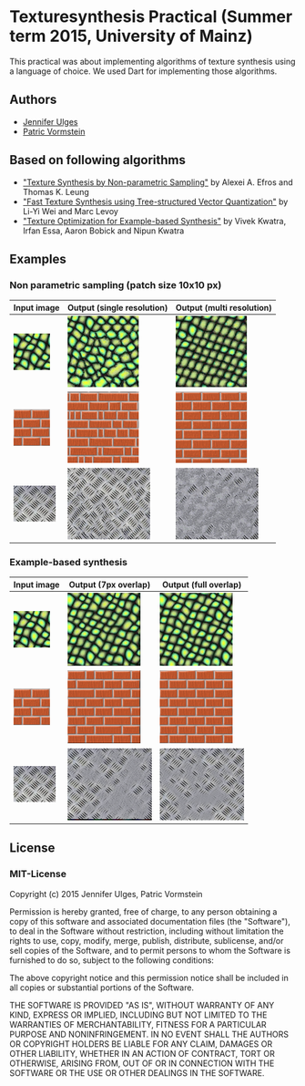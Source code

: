 # Texturesynthesis Practical (Summer term 2015, University of Mainz)

This practical was about implementing algorithms of texture synthesis using a language of choice. We used Dart for implementing those algorithms.

## Authors
* [Jennifer Ulges](https://github.com/julges)
* [Patric Vormstein](https://github.com/pvormste)

## Based on following algorithms

* ["Texture Synthesis by Non-parametric Sampling"](https://www.eecs.berkeley.edu/Research/Projects/CS/vision/papers/efros-iccv99.pdf) by Alexei A. Efros and Thomas K. Leung
* ["Fast Texture Synthesis using Tree-structured Vector Quantization"](https://graphics.stanford.edu/papers/texture-synthesis-sig00/texture.pdf) by Li-Yi Wei and Marc Levoy
* ["Texture Optimization for Example-based Synthesis"](http://physbam.stanford.edu/~kwatra//publications/TO/TO-final.pdf) by Vivek Kwatra, Irfan Essa, Aaron Bobick and Nipun Kwatra

## Examples

### Non parametric sampling (patch size 10x10 px)

| Input image   | Output (single resolution) | Output (multi resolution)  |
| ------------- |---------------| ------|
| <img src="https://raw.githubusercontent.com/pvormste/ts-practical/master/web/images/simple.jpg">      | <img src="https://raw.githubusercontent.com/pvormste/ts-practical/master/examples/nonparametric/single/simple_10x10.png"> | <img src="https://raw.githubusercontent.com/pvormste/ts-practical/master/examples/nonparametric/multi/simple_10x10.png"> |
| <img src="https://raw.githubusercontent.com/pvormste/ts-practical/master/web/images/wall.png">      | <img src="https://raw.githubusercontent.com/pvormste/ts-practical/master/examples/nonparametric/single/wall_10x10.png">      |   <img src="https://raw.githubusercontent.com/pvormste/ts-practical/master/examples/nonparametric/multi/wall_10x10.png"> |
| <img src="https://raw.githubusercontent.com/pvormste/ts-practical/master/web/images/metal_small.png"> | <img src="https://raw.githubusercontent.com/pvormste/ts-practical/master/examples/nonparametric/single/metal_10x10.png">      |    <img src="https://raw.githubusercontent.com/pvormste/ts-practical/master/examples/nonparametric/multi/metal_10x10.png"> |

### Example-based synthesis

| Input image   | Output (7px overlap) | Output (full overlap)  |
| ------------- |---------------| ------|
| <img src="https://raw.githubusercontent.com/pvormste/ts-practical/master/web/images/simple.jpg">      | <img src="https://raw.githubusercontent.com/pvormste/ts-practical/master/examples/examplebased/seven_px/simple_10x10.png"> | <img src="https://raw.githubusercontent.com/pvormste/ts-practical/master/examples/examplebased/full_overlap/simple_10x10.png"> |
| <img src="https://raw.githubusercontent.com/pvormste/ts-practical/master/web/images/wall.png">      | <img src="https://raw.githubusercontent.com/pvormste/ts-practical/master/examples/examplebased/seven_px/wall_10x10.png">      |   <img src="https://raw.githubusercontent.com/pvormste/ts-practical/master/examples/examplebased/full_overlap/wall_10x10.png"> |
| <img src="https://raw.githubusercontent.com/pvormste/ts-practical/master/web/images/metal_small.png"> | <img src="https://raw.githubusercontent.com/pvormste/ts-practical/master/examples/examplebased/seven_px/metal_10x10.png">      |    <img src="https://raw.githubusercontent.com/pvormste/ts-practical/master/examples/examplebased/full_overlap/metal_10x10.png"> |

## License

### MIT-License

Copyright (c) 2015 Jennifer Ulges, Patric Vormstein

Permission is hereby granted, free of charge, to any person obtaining a copy
of this software and associated documentation files (the "Software"), to deal
in the Software without restriction, including without limitation the rights
to use, copy, modify, merge, publish, distribute, sublicense, and/or sell
copies of the Software, and to permit persons to whom the Software is
furnished to do so, subject to the following conditions:

The above copyright notice and this permission notice shall be included in
all copies or substantial portions of the Software.

THE SOFTWARE IS PROVIDED "AS IS", WITHOUT WARRANTY OF ANY KIND, EXPRESS OR
IMPLIED, INCLUDING BUT NOT LIMITED TO THE WARRANTIES OF MERCHANTABILITY,
FITNESS FOR A PARTICULAR PURPOSE AND NONINFRINGEMENT. IN NO EVENT SHALL THE
AUTHORS OR COPYRIGHT HOLDERS BE LIABLE FOR ANY CLAIM, DAMAGES OR OTHER
LIABILITY, WHETHER IN AN ACTION OF CONTRACT, TORT OR OTHERWISE, ARISING FROM,
OUT OF OR IN CONNECTION WITH THE SOFTWARE OR THE USE OR OTHER DEALINGS IN
THE SOFTWARE.